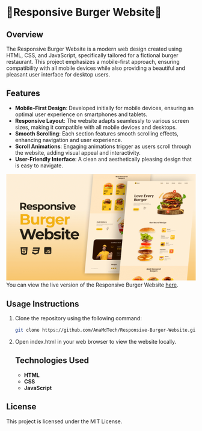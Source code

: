# 🍔Responsive Burger Website🍔

## Overview

The Responsive Burger Website is a modern web design created using HTML, CSS, and JavaScript, specifically tailored for a fictional burger restaurant. This project emphasizes a mobile-first approach, ensuring compatibility with all mobile devices while also providing a beautiful and pleasant user interface for desktop users.

## Features

- **Mobile-First Design**: Developed initially for mobile devices, ensuring an optimal user experience on smartphones and tablets.
- **Responsive Layout**: The website adapts seamlessly to various screen sizes, making it compatible with all mobile devices and desktops.
- **Smooth Scrolling**: Each section features smooth scrolling effects, enhancing navigation and user experience.
- **Scroll Animations**: Engaging animations trigger as users scroll through the website, adding visual appeal and interactivity.
- **User-Friendly Interface**: A clean and aesthetically pleasing design that is easy to navigate.

![preview img](preview.png)
You can view the live version of the Responsive Burger Website [here](https://burgerbite-ana-md.netlify.app/).

## Usage Instructions

1. Clone the repository using the following command:
   ```bash
   git clone https://github.com/AnaMdTech/Responsive-Burger-Website.git
   ```
2. Open index.html in your web browser to view the website locally.
   ## Technologies Used
   - **HTML**
   - **CSS**
   - **JavaScript**

## License

This project is licensed under the MIT License.
